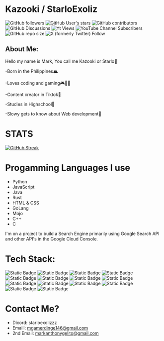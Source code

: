 # Kazooki / StarloExoliz

![GitHub followers](https://img.shields.io/github/followers/Kazooki123?style=for-the-badge&logo=github&color=green)
![GitHub User's stars](https://img.shields.io/github/stars/Kazooki123?style=for-the-badge&logo=github&color=green)
![GitHub contributors](https://img.shields.io/github/contributors/Kazooki123/starlosearch?style=for-the-badge&logo=github&label=Contributors&color=red)
![GitHub Discussions](https://img.shields.io/github/discussions/Kazooki123/starlosearch?style=for-the-badge&logo=github&label=Discussions&color=green)
![Yt Views](https://img.shields.io/youtube/channel/views/UCDZFWAeqwUGm9OU4LYq6qWg?style=for-the-badge)
![YouTube Channel Subscribers](https://img.shields.io/youtube/channel/subscribers/UCDZFWAeqwUGm9OU4LYq6qWg?style=for-the-badge)
![GitHub repo size](https://img.shields.io/github/repo-size/Kazooki123/starlosearch?style=for-the-badge&logo=github&label=Repo%20Size&color=purple)
![X (formerly Twitter) Follow](https://img.shields.io/twitter/follow/Mr_Unknown157?style=for-the-badge)

## About Me:

Hello my name is Mark, You call me Kazooki or Starlo👋

-Born in the Philippines🏔️

-Loves coding and gaming🎮🧑‍💻

-Content creator in Tiktok🧠

-Studies in Highschool📖

-Slowy gets to know about Web development🔰

# STATS

[![GitHub Streak](https://streak-stats.demolab.com?user=Kazooki123&theme=buefy-dark)](https://git.io/streak-stats)

<!-- ([![GitHub Streak](https://streak-stats.demolab.com?user=Kazooki123&theme=dark)](https://git.io/streak-stats))  -->

# Progamming Languages I use

* Python
* JavaScript
* Java
* Rust
* HTML & CSS
* GoLang
* Mojo
* C++
* C

I'm on a project to build a Search Engine primarily using Google Search API and other API's in the Google Cloud Console.

# Tech Stack:

![Static Badge](https://img.shields.io/badge/Svelte-black?logo=svelte&logoColor=orange) ![Static Badge](https://img.shields.io/badge/React-black?logo=react) ![Static Badge](https://img.shields.io/badge/NextJS-black?logo=next.js) ![Static Badge](https://img.shields.io/badge/MongoDB-black?logo=mongodb) ![Static Badge](https://img.shields.io/badge/Vercel-black?logo=vercel) ![Static Badge](https://img.shields.io/badge/Firebase-black?logo=firebase) ![Static Badge](https://img.shields.io/badge/ExpressJS-black?logo=express&logoColor=white) ![Static Badge](https://img.shields.io/badge/NodeJS-black?logo=node.js) ![Static Badge](https://img.shields.io/badge/TypeScript-black?logo=typescript) ![Static Badge](https://img.shields.io/badge/SurrealDB-black?logo=surrealdb&logoColor=purple) ![Static Badge](https://img.shields.io/badge/Jest-black?logo=jest&logoColor=%23db362a) ![Static Badge](https://img.shields.io/badge/GoLang-black?logo=go) ![Static Badge](https://img.shields.io/badge/WASM-black?logo=webassembly) ![Static Badge](https://img.shields.io/badge/Sass-black?logo=sass)

# Contact Me?

* Dicord: starloexolizzz
* Emaill: mgamerdinge146@gmail.com
* 2nd Email: markanthonygelito@gmail.com
